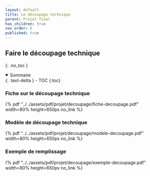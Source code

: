 ```yaml
---
layout: default
title: Le découpage technique
parent: Projet final
has_children: true
nav_order: 6
published: true
---
```

## Faire le découpage technique
{: .no_toc }

<details open markdown="block">
  <summary>
    Sommaire
  </summary>
  {: .text-delta }
- TOC
{:toc}
</details>

### Fiche sur le découpage technique

{% pdf "../../assets/pdf/projet/decoupage/fiche-decoupage.pdf" width=80% height=650px no_link %}

### Modèle de découpage technique

{% pdf "../../assets/pdf/projet/decoupage/modele-decoupage.pdf" width=80% height=650px no_link %}

### Exemple de remplissage

{% pdf "../../assets/pdf/projet/decoupage/exemple-decoupage.pdf" width=80% height=650px no_link %}